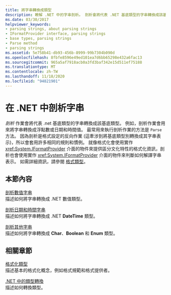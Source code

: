 ```yaml
---
title: 將字串轉換成類型
description: 瞭解 .NET 中的字串剖析。 剖析會將代表 .NET 基底類型的字串轉換成該基底類型。 剖析是格式化的反向操作。
ms.date: 03/30/2017
helpviewer_keywords:
- parsing strings, about parsing strings
- IFormatProvider interface, parsing strings
- base types, parsing strings
- Parse method
- parsing strings
ms.assetid: 5e758b41-db93-456b-8999-99b7304b090d
ms.openlocfilehash: 8fbfe8596e49ed101ea7d6bb65298e432a6fac13
ms.sourcegitcommit: 965a5af7918acb0a3fd3baf342e15d511ef75188
ms.translationtype: MT
ms.contentlocale: zh-TW
ms.lasthandoff: 11/18/2020
ms.locfileid: "94821901"
---
```

# <a name="parse-strings-in-net"></a>在 .NET 中剖析字串

*剖析* 作業會將代表 .net 基底類型的字串轉換成該基底類型。 例如，剖析作業會用來將字串轉換成浮點數或日期和時間值。 最常用來執行剖析作業的方法是 `Parse` 方法。 因為剖析是格式設定的反向作業 (這牽涉到將基底類型別轉換成其字串表示)，所以會套用許多相同的規則和慣例。 就像格式化會使用實作 <xref:System.IFormatProvider> 介面的物件來提供區分文化特性的格式化資訊，剖析也會使用實作 <xref:System.IFormatProvider> 介面的物件來判斷如何解譯字串表示。 如需詳細資訊，請參閱 [格式類型](formatting-types.md)。

## <a name="in-this-section"></a>本節內容
 [剖析數值字串](parsing-numeric.md)\
 描述如何將字串轉換成 .NET 數值類型。

 [剖析日期和時間字串](parsing-datetime.md)\
 描述如何將字串轉換成 .NET **DateTime** 類型。

 [剖析其他字串](parsing-other.md)\
 描述如何將字串轉換成 **Char**、**Boolean** 和 **Enum** 類型。

## <a name="related-sections"></a>相關章節
 [格式化類型](formatting-types.md)\
 描述基本的格式化概念，例如格式規範和格式提供者。

 [.NET 中的類型轉換](type-conversion.md)\
 描述如何轉換類型。
